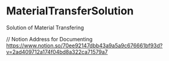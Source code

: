 # MaterialTransferSolution
Solution of Material Transfering

// Notion Address for Documenting
https://www.notion.so/70ee92147dbb43a9a5a9c676661bf93d?v=2ad409712a174f04bd8a322ca71579a7
